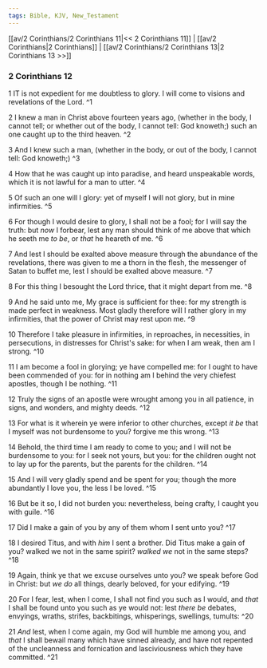 ```yaml
---
tags: Bible, KJV, New_Testament
---
```


[[av/2 Corinthians/2 Corinthians 11|<< 2 Corinthians 11]] | [[av/2 Corinthians|2 Corinthians]] | [[av/2 Corinthians/2 Corinthians 13|2 Corinthians 13 >>]]

### 2 Corinthians 12

1 IT is not expedient for me doubtless to glory. I will come to visions and revelations of the Lord. ^1

2 I knew a man in Christ above fourteen years ago, (whether in the body, I cannot tell; or whether out of the body, I cannot tell: God knoweth;) such an one caught up to the third heaven. ^2

3 And I knew such a man, (whether in the body, or out of the body, I cannot tell: God knoweth;) ^3

4 How that he was caught up into paradise, and heard unspeakable words, which it is not lawful for a man to utter. ^4

5 Of such an one will I glory: yet of myself I will not glory, but in mine infirmities. ^5

6 For though I would desire to glory, I shall not be a fool; for I will say the truth: but _now_ I forbear, lest any man should think of me above that which he seeth me _to_ _be_, or _that_ he heareth of me. ^6

7 And lest I should be exalted above measure through the abundance of the revelations, there was given to me a thorn in the flesh, the messenger of Satan to buffet me, lest I should be exalted above measure. ^7

8 For this thing I besought the Lord thrice, that it might depart from me. ^8

9 And he said unto me, My grace is sufficient for thee: for my strength is made perfect in weakness. Most gladly therefore will I rather glory in my infirmities, that the power of Christ may rest upon me. ^9

10 Therefore I take pleasure in infirmities, in reproaches, in necessities, in persecutions, in distresses for Christ's sake: for when I am weak, then am I strong. ^10

11 I am become a fool in glorying; ye have compelled me: for I ought to have been commended of you: for in nothing am I behind the very chiefest apostles, though I be nothing. ^11

12 Truly the signs of an apostle were wrought among you in all patience, in signs, and wonders, and mighty deeds. ^12

13 For what is it wherein ye were inferior to other churches, except _it_ _be_ that I myself was not burdensome to you? forgive me this wrong. ^13

14 Behold, the third time I am ready to come to you; and I will not be burdensome to you: for I seek not yours, but you: for the children ought not to lay up for the parents, but the parents for the children. ^14

15 And I will very gladly spend and be spent for you; though the more abundantly I love you, the less I be loved. ^15

16 But be it so, I did not burden you: nevertheless, being crafty, I caught you with guile. ^16

17 Did I make a gain of you by any of them whom I sent unto you? ^17

18 I desired Titus, and with _him_ I sent a brother. Did Titus make a gain of you? walked we not in the same spirit? _walked_ _we_ not in the same steps? ^18

19 Again, think ye that we excuse ourselves unto you? we speak before God in Christ: but _we_ _do_ all things, dearly beloved, for your edifying. ^19

20 For I fear, lest, when I come, I shall not find you such as I would, and _that_ I shall be found unto you such as ye would not: lest _there_ _be_ debates, envyings, wraths, strifes, backbitings, whisperings, swellings, tumults: ^20

21 _And_ lest, when I come again, my God will humble me among you, and _that_ I shall bewail many which have sinned already, and have not repented of the uncleanness and fornication and lasciviousness which they have committed. ^21
